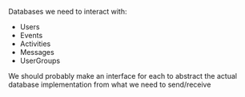 Databases we need to interact with:
* Users
* Events
* Activities
* Messages
* UserGroups

We should probably make an interface for each to abstract the actual database implementation from what we need to send/receive
